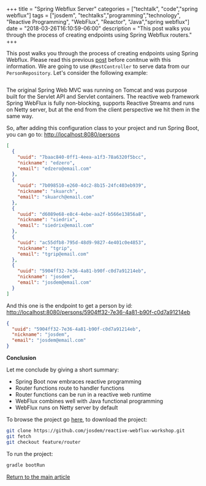 +++
title =  "Spring Webflux Server"
categories = ["techtalk", "code","spring webflux"]
tags = ["josdem", "techtalks","programming","technology", "Reactive Programming", "WebFlux", "Reactor", "Java","spring webflux"]
date = "2018-03-26T16:10:59-06:00"
description = "This post walks you through the process of creating endpoints using Spring Webflux routers."
+++

This post walks you through the process of creating endpoints using Spring Webflux. Please read this previous [post](/techtalk/spring/spring_webflux_basics) before conitnue with this information. We are going to use `@RestController` to serve data from our `PersonRepository`. Let's consider the following example:

```java
```

The original Spring Web MVC was running on Tomcat and was purpose built for the Servlet API and Servlet containers. The reactive web framework Spring WebFlux is fully non-blocking, supports Reactive Streams and runs on Netty server, but at the end from the client perspective we hit them in the same way.

So, after adding this configuration class to your project and run Spring Boot, you can go to: [http://localhost:8080/persons](http://localhost:8080/persons)

```json
[
  {
    "uuid": "7baac840-0ff1-4eea-a1f3-78a6320f5bcc",
    "nickname": "edzero",
    "email": "edzero@email.com"
  },
  {
    "uuid": "7b098510-e260-4dc2-8b15-24fc403eb939",
    "nickname": "skuarch",
    "email": "skuarch@email.com"
  },
  {
    "uuid": "d6089e68-e8c4-4ebe-aa2f-b566e13856a8",
    "nickname": "siedrix",
    "email": "siedrix@email.com"
  },
  {
    "uuid": "ac55dfb8-795d-48d9-9827-4e401c0e4853",
    "nickname": "tgrip",
    "email": "tgrip@email.com"
  },
  {
    "uuid": "5904ff32-7e36-4a81-b90f-c0d7a91214eb",
    "nickname": "josdem",
    "email": "josdem@email.com"
  }
]
```

And this one is the endpoint to get a person by id: [http://localhost:8080/persons/5904ff32-7e36-4a81-b90f-c0d7a91214eb](http://localhost:8080/persons/5904ff32-7e36-4a81-b90f-c0d7a91214eb)

```json
{
  "uuid": "5904ff32-7e36-4a81-b90f-c0d7a91214eb",
  "nickname": "josdem",
  "email": "josdem@email.com"
}
```

**Conclusion**

Let me conclude by giving a short summary:

* Spring Boot now embraces reactive programming
* Router functions route to handler functions
* Router functions can be run in a reactive web runtime
* WebFlux combines well with Java functional programming
* WebFlux runs on Netty server by default

To browse the project go [here](https://github.com/josdem/reactive-webflux-workshop), to download the project:

```bash
git clone https://github.com/josdem/reactive-webflux-workshop.git
git fetch
git checkout feature/router
```

To run the project:

```bash
gradle bootRun
```


[Return to the main article](/techtalk/spring#Spring_Boot)

